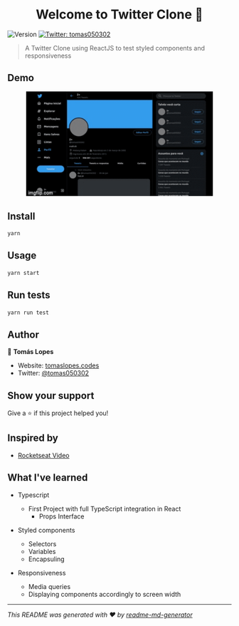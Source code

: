 <h1 align="center">Welcome to Twitter Clone 👋</h1>
<p>
  <img alt="Version" src="https://img.shields.io/badge/version-0.1.0-blue.svg?cacheSeconds=2592000" />
  <a href="https://twitter.com/tomas050302" target="_blank">
    <img alt="Twitter: tomas050302" src="https://img.shields.io/twitter/follow/tomas050302.svg?style=social" />
  </a>
</p>

> A Twitter Clone using ReactJS to test styled components and responsiveness

## Demo

<div align="center">
  <img src="assets/48614c.gif" alt="Project Demo" width="420"/>
</div>

## Install

```sh
yarn
```

## Usage

```sh
yarn start
```

## Run tests

```sh
yarn run test
```

## Author

👤 **Tomás Lopes**

* Website: [tomaslopes.codes](https://tomaslopes.codes)
* Twitter: [@tomas050302](https://twitter.com/tomas050302)

## Show your support

Give a ⭐️ if this project helped you!

## Inspired by 

* [Rocketseat Video](https://www.youtube.com/watch?v=K-8z_4xvT3o)

## What I've learned

* Typescript
  * First Project with full TypeScript integration in React
    * Props Interface
  
* Styled components
  * Selectors
  * Variables
  * Encapsuling
  
* Responsiveness
  * Media queries
  * Displaying components accordingly to screen width

***
_This README was generated with ❤️ by [readme-md-generator](https://github.com/kefranabg/readme-md-generator)_
